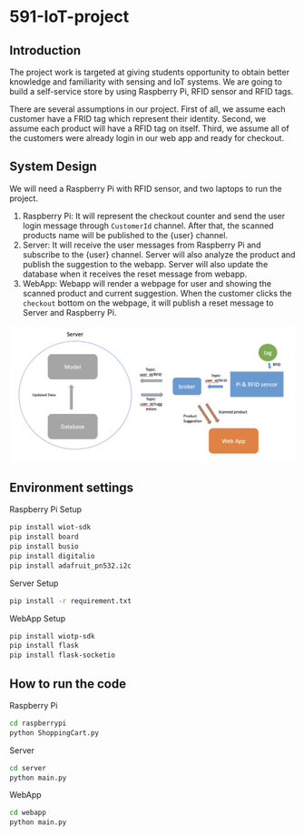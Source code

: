# 591-IoT-project

## Introduction
The project work is targeted at giving students opportunity to obtain better knowledge and familiarity with sensing and IoT systems. We are going to build a self-service store by using Raspberry Pi, RFID sensor and RFID tags. 

There are several assumptions in our project. First of all, we assume each customer have a FRID tag which represent their identity. Second, we assume each product will have a RFID tag on itself. Third, we assume all of the customers were already login in our web app and ready for checkout.

## System Design
We will need a Raspberry Pi with RFID sensor, and two laptops to run the project.
1. Raspberry Pi: It will represent the checkout counter and send the user login message through `CustomerId` channel. After that, the scanned products name will be published to the {user} channel.
2. Server: It will receive the user messages from Raspberry Pi and subscribe to the {user} channel. Server will also analyze the product and publish the suggestion to the webapp. Server will also update the database when it receives the reset message from webapp.
3. WebApp: Webapp will render a webpage for user and showing the scanned product and current suggestion. When the customer clicks the `checkout` bottom on the webpage, it will publish a reset message to Server and Raspberry Pi. 

![image](https://github.com/alex308248/591-IoT-project/blob/main/systemdiagram.png)

## Environment settings
Raspberry Pi Setup
```sh
pip install wiot-sdk
pip install board
pip install busio
pip install digitalio
pip install adafruit_pn532.i2c
```

Server Setup
```sh
pip install -r requirement.txt
```

WebApp Setup
```sh
pip install wiotp-sdk
pip install flask
pip install flask-socketio
```

## How to run the code
Raspberry Pi
```sh
cd raspberrypi
python ShoppingCart.py
```

Server
```sh
cd server
python main.py
```

WebApp
```sh
cd webapp
python main.py
```

